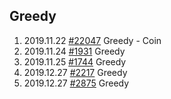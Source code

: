 ## Greedy

1. 2019.11.22 [#22047](https://www.acmicpc.net/problem/11047) Greedy - Coin
2. 2019.11.24 [#1931](https://www.acmicpc.net/problem/1931) Greedy
3. 2019.11.25 [#1744](https://www.acmicpc.net/problem/1744) Greedy
4. 2019.12.27 [#2217](https://www.acmicpc.net/problem/2217) Greedy
5. 2019.12.27 [#2875](https://www.acmicpc.net/problem/2875) Greedy
